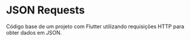 # JSON Requests

Código base de um projeto com Flutter utilizando requisições HTTP para obter dados em JSON.
